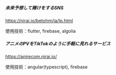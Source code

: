 ##### 未来予想して賭けをするSNS
https://nirai.io/betohm/ja/lp.html

使用技術：flutter, firebase, algolia

##### アニメのPVをTikTokのように手軽に見れるサービス
https://anirecom.nirai.io/

使用技術：angular(typescript), firebase
